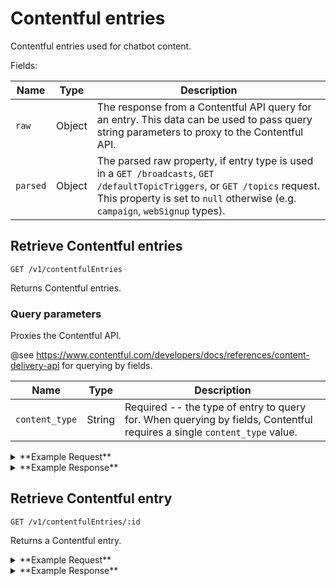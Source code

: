 # Contentful entries

Contentful entries used for chatbot content.

Fields:

Name | Type | Description
-----|------|------------
`raw` | Object | The response from a Contentful API query for an entry. This data can be used to pass query string parameters to proxy to the Contentful API. 
`parsed` | Object | The parsed raw property, if entry type is used in a `GET /broadcasts`, `GET /defaultTopicTriggers`, or `GET /topics` request. This property is set to `null` otherwise (e.g.  `campaign`, `webSignup` types).


## Retrieve Contentful entries

```
GET /v1/contentfulEntries
```

Returns Contentful entries.

### Query parameters

Proxies the Contentful API.

@see https://www.contentful.com/developers/docs/references/content-delivery-api for querying by fields.

Name | Type | Description
-----|------|------------
`content_type` | String | Required -- the type of entry to query for. When querying by fields, Contentful requires a single `content_type` value. 

<details><summary>**Example Request**</summary><p>

```
curl http://localhost:5000/v1/contentfulEntries?&content_type=campaign&fields.webSignup[exists]=true
  -H "x-gambit-api-key: totallysecret"
  -H "Accept: application/json"
  -H "Content-Type: application/json"
```

</p></details>

<details><summary>**Example Response**</summary><p>

```
{
  "data": [
    {
      "raw": {
        "sys": {
          "space": {
            "sys": {
              "type": "Link",
              "linkType": "Space",
              "id": "owik07lyerdj"
            }
          },
          "type": "Entry",
          "id": "68Oy1FcaR2EiaMieicaoom",
          "contentType": {
            "sys": {
              "type": "Link",
              "linkType": "ContentType",
              "id": "campaign"
            }
          },
          ...
          "locale": "en-US"
        },
        "fields": {
          "campaignId": "2299",
          "webSignup": {
            "sys": {
              "space": {
                "sys": {
                  "type": "Link",
                  "linkType": "Space",
                  "id": "owik07lyerdj"
                }
              },
              "type": "Entry",
              "id": "1IFUHnCS0QmYMiscKC2qMO",
              "contentType": {
                "sys": {
                  "type": "Link",
                  "linkType": "ContentType",
                  "id": "webSignup"
                }
              },
              ...
            },
            "fields": {
              "text": "Thanks for signing up for Two Books Blue Books!",
              "topic": {
                "sys": {
                  "type": "Link",
                  "linkType": "Entry",
                  "id": "2Wzzquygx2wwMWe8kQAMgc"
                }
              }
            }
          },
        }
      },
      "parsed": null
    }
  ],
  "meta": {
    "pagination": {
      "total": 1,
      "skip": 0,
      "limit": 100
    }
  }
}

```
</p></details>


## Retrieve Contentful entry

```
GET /v1/contentfulEntries/:id
```

Returns a Contentful entry.

<details><summary>**Example Request**</summary><p>

```
curl http://localhost:5000/v1/contentfulEntries/5IZR2IQlJSw6UOaiwQgkWm
  -H "x-gambit-api-key: totallysecret"
  -H "Accept: application/json"
  -H "Content-Type: application/json"
```

</p></details>

<details><summary>**Example Response**</summary><p>
  
```
{
  "data": {
    "raw": {
      "sys": {
        "type": "Entry",
        "id": "5IZR2IQlJSw6UOaiwQgkWm",
        ...
      },
      "fields": {
        "name": "PollLocationFinder2018_Sept4_MA",
        "text": "Hi it's Freddie again! It's finally here! Today is Primary Election Day in Massachusetts. Are you (or your friends and family) going to vote today? Yes or No?",
        "saidYes": "That's amazing! Your voice matters and we want to celebrate you for voting today. Take a photo of you and your I voted sticker (or make a sign that says I'm A Voter). Text START to share your photo with us.\n\nNeed to know where your polling place is? Find yours here: https://www.dosomething.org/us/campaigns/i-found-my-v-spot-2018/blocks/5slmqL2Xkcm0C60iyMwoa8?source=sms&utm_source=dosomething&utm_medium=sms&utm_campaign=sms_polllocator0904&user_id={{user.id}}&broadcastid=5IZR2IQlJSw6UOaiwQgkWm",
        "saidYesTopic": {
          "sys": {
            "space": {
              "sys": {
                "type": "Link",
                "linkType": "Space",
                "id": "owik07lyerdj"
              }
            },
            "type": "Entry",
            "id": "1yuEra7KjSwMwyO66UO2wE",
            ...
          },
          "fields": {
            "name": "Poll Location Finder - I Voted Sticker",
            "campaign": {
              "sys": {
                "type": "Link",
                "linkType": "Entry",
                "id": "3ZegOE2FVuW4oKq2GuKi04"
              }
            },
            ...
          }
        },
        "saidNo": "Even if you're not voting today, there's still an important election in November. Your voice matters, and it only takes 2 mins to register. Become a voter: https://vote.dosomething.org/?r=user:{{user.id}},campaignID:8017,campaignRunID:8022,source:sms,source_details:broadcastID_5IZR2IQlJSw6UOaiwQgkWm\n\nNot eligible to vote? You can still make an impact. Run an online voter reg drive to get your friends and family to the polls: https://www.dosomething.org/us/campaigns/online-registration-drive/blocks/4wXK2RiFo4KyKgOWssS0Og?source=sms&utm_source=dosomething&utm_medium=sms&utm_campaign=sms_voterreg0904&user_id={{user.id}}&broadcastid=5IZR2IQlJSw6UOaiwQgkWm",
        "saidNoTopic": {
          "sys": {
            "space": {
              "sys": {
                "type": "Link",
                "linkType": "Space",
                "id": "owik07lyerdj"
              }
            },
            "type": "Entry",
            "id": "61RPZx8atiGyeoeaqsckOE",
            ...
          },
          "fields": {
            "name": "Generic autoReply",
            "autoReply": "Sorry, I didn't understand that. Text Q if you have a question."
          }
        },
        "invalidAskYesNoResponse": "Sorry, I didn't get that - are you going to the polls today? Yes or No"
      }
    },
    "parsed": {
      "id": "5IZR2IQlJSw6UOaiwQgkWm",
      "name": "PollLocationFinder2018_Sept4_MA",
      "type": "askYesNo",
      "createdAt": "2018-08-31T14:57:56.844Z",
      "updatedAt": "2018-08-31T15:00:49.219Z",
      "message": {
        "text": "Hi it's Freddie again! It's finally here! Today is Primary Election Day in Massachusetts. Are you (or your friends and family) going to vote today? Yes or No?",
        "attachments": [],
        "template": "askYesNo",
        "topic": {}
      },
      "templates": {
        "saidYes": {
          "text": "That's amazing! Your voice matters and we want to celebrate you for voting today. Take a photo of you and your I voted sticker (or make a sign that says I'm A Voter). Text START to share your photo with us.\n\nNeed to know where your polling place is? Find yours here: https://www.dosomething.org/us/campaigns/i-found-my-v-spot-2018/blocks/5slmqL2Xkcm0C60iyMwoa8?source=sms&utm_source=dosomething&utm_medium=sms&utm_campaign=sms_polllocator0904&user_id={{user.id}}&broadcastid=5IZR2IQlJSw6UOaiwQgkWm",
          "topic": {
            "id": "1yuEra7KjSwMwyO66UO2wE",
            "name": "Poll Location Finder - I Voted Sticker",
            "type": "photoPostConfig",
            "createdAt": "2018-08-27T22:06:33.787Z",
            "updatedAt": "2018-08-28T00:59:24.089Z",
            "postType": "photo",
            "campaign": {
              "id": 7314,
              "title": "I Found My V-Spot",
              "tagline": "Find your polling place and send us photos of you voting.",
              "status": "active",
              "currentCampaignRun": {
                "id": 8188
              },
              "endDate": null
            },
            "templates": {...},
          },
        },
        "saidNo": {...}
      }
    }
  }
}
```

</p></details>
